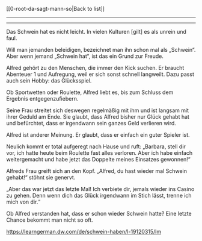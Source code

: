 [[0-root-da-sagt-mann-so|Back to list]]

---
---

Das Schwein hat es nicht leicht. In vielen Kulturen [gilt] es als unrein und faul. 

Will man jemanden beleidigen, bezeichnet man ihn schon mal als „Schwein“. Aber wenn jemand „Schwein hat“, ist das ein Grund zur Freude.
  
Alfred gehört zu den Menschen, die immer den Kick suchen. Er braucht Abenteuer 1 und Aufregung, weil er sich sonst schnell langweilt. Dazu passt auch sein Hobby: das Glücksspiel. 

Ob Sportwetten oder Roulette, Alfred liebt es, bis zum Schluss dem Ergebnis entgegenzufiebern. 

Seine Frau streitet sich deswegen regelmäßig mit ihm und ist langsam mit ihrer Geduld am Ende. Sie glaubt, dass Alfred bisher nur Glück gehabt hat und befürchtet, dass er irgendwann sein ganzes Geld verlieren wird. 

Alfred ist anderer Meinung. Er glaubt, dass er einfach ein guter Spieler ist. 

Neulich kommt er total aufgeregt nach Hause und ruft: „Barbara, stell dir vor, ich hatte heute beim Roulette fast alles verloren. Aber ich habe einfach weitergemacht und habe jetzt das Doppelte meines Einsatzes gewonnen!“ 

Alfreds Frau greift sich an den Kopf. „Alfred, du hast wieder mal Schwein gehabt!“ stöhnt sie genervt. 

„Aber das war jetzt das letzte Mal! Ich verbiete dir, jemals wieder ins Casino zu gehen. Denn wenn dich das Glück irgendwann im Stich lässt, trenne ich mich von dir.“

Ob Alfred verstanden hat, dass er schon wieder Schwein hatte? Eine letzte Chance bekommt man nicht so oft.

https://learngerman.dw.com/de/schwein-haben/l-19120315/lm